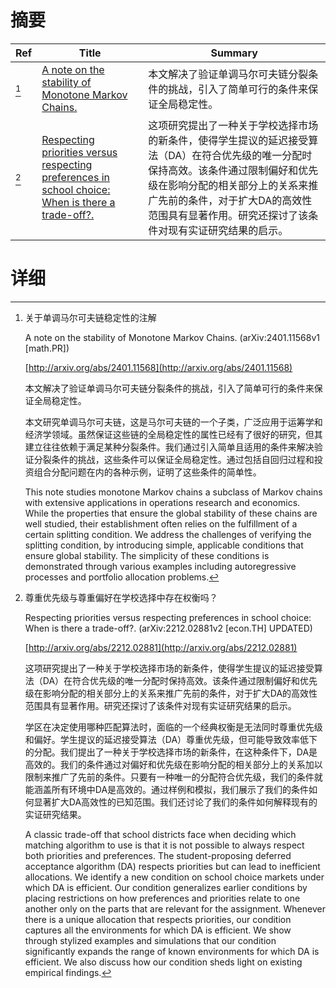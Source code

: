 # 摘要

| Ref | Title | Summary |
| --- | --- | --- |
| [^1] | [A note on the stability of Monotone Markov Chains.](http://arxiv.org/abs/2401.11568) | 本文解决了验证单调马尔可夫链分裂条件的挑战，引入了简单可行的条件来保证全局稳定性。 |
| [^2] | [Respecting priorities versus respecting preferences in school choice: When is there a trade-off?.](http://arxiv.org/abs/2212.02881) | 这项研究提出了一种关于学校选择市场的新条件，使得学生提议的延迟接受算法（DA）在符合优先级的唯一分配时保持高效。该条件通过限制偏好和优先级在影响分配的相关部分上的关系来推广先前的条件，对于扩大DA的高效性范围具有显著作用。研究还探讨了该条件对现有实证研究结果的启示。 |

# 详细

[^1]: 关于单调马尔可夫链稳定性的注解

    A note on the stability of Monotone Markov Chains. (arXiv:2401.11568v1 [math.PR])

    [http://arxiv.org/abs/2401.11568](http://arxiv.org/abs/2401.11568)

    本文解决了验证单调马尔可夫链分裂条件的挑战，引入了简单可行的条件来保证全局稳定性。

    

    本文研究单调马尔可夫链，这是马尔可夫链的一个子类，广泛应用于运筹学和经济学领域。虽然保证这些链的全局稳定性的属性已经有了很好的研究，但其建立往往依赖于满足某种分裂条件。我们通过引入简单且适用的条件来解决验证分裂条件的挑战，这些条件可以保证全局稳定性。通过包括自回归过程和投资组合分配问题在内的各种示例，证明了这些条件的简单性。

    This note studies monotone Markov chains a subclass of Markov chains with extensive applications in operations research and economics. While the properties that ensure the global stability of these chains are well studied, their establishment often relies on the fulfillment of a certain splitting condition. We address the challenges of verifying the splitting condition, by introducing simple, applicable conditions that ensure global stability. The simplicity of these conditions is demonstrated through various examples including autoregressive processes and portfolio allocation problems.
    
[^2]: 尊重优先级与尊重偏好在学校选择中存在权衡吗？

    Respecting priorities versus respecting preferences in school choice: When is there a trade-off?. (arXiv:2212.02881v2 [econ.TH] UPDATED)

    [http://arxiv.org/abs/2212.02881](http://arxiv.org/abs/2212.02881)

    这项研究提出了一种关于学校选择市场的新条件，使得学生提议的延迟接受算法（DA）在符合优先级的唯一分配时保持高效。该条件通过限制偏好和优先级在影响分配的相关部分上的关系来推广先前的条件，对于扩大DA的高效性范围具有显著作用。研究还探讨了该条件对现有实证研究结果的启示。

    

    学区在决定使用哪种匹配算法时，面临的一个经典权衡是无法同时尊重优先级和偏好。学生提议的延迟接受算法（DA）尊重优先级，但可能导致效率低下的分配。我们提出了一种关于学校选择市场的新条件，在这种条件下，DA是高效的。我们的条件通过对偏好和优先级在影响分配的相关部分上的关系加以限制来推广了先前的条件。只要有一种唯一的分配符合优先级，我们的条件就能涵盖所有环境中DA是高效的。通过样例和模拟，我们展示了我们的条件如何显著扩大DA高效性的已知范围。我们还讨论了我们的条件如何解释现有的实证研究结果。

    A classic trade-off that school districts face when deciding which matching algorithm to use is that it is not possible to always respect both priorities and preferences. The student-proposing deferred acceptance algorithm (DA) respects priorities but can lead to inefficient allocations. We identify a new condition on school choice markets under which DA is efficient. Our condition generalizes earlier conditions by placing restrictions on how preferences and priorities relate to one another only on the parts that are relevant for the assignment. Whenever there is a unique allocation that respects priorities, our condition captures all the environments for which DA is efficient. We show through stylized examples and simulations that our condition significantly expands the range of known environments for which DA is efficient. We also discuss how our condition sheds light on existing empirical findings.
    


